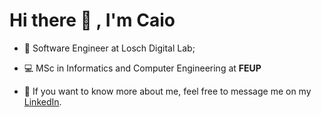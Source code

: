 # Hi there 👋 , I'm Caio 


- 👤 Software Engineer at Losch Digital Lab;

- 💻 MSc in Informatics and Computer Engineering at **FEUP**

- 💬 If you want to know more about me, feel free to message me on my [LinkedIn](https://www.linkedin.com/in/caiomnogueira/).
